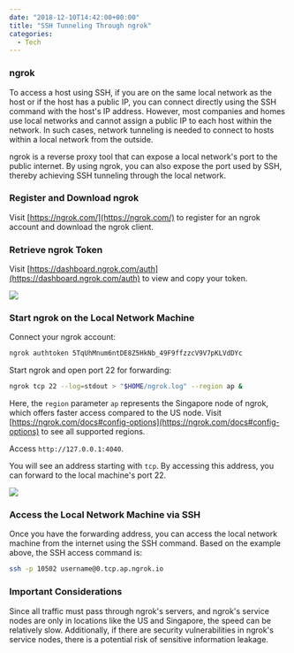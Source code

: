 ```yaml
---
date: "2018-12-10T14:42:00+00:00"
title: "SSH Tunneling Through ngrok"
categories:
  - Tech
---
```


### ngrok

To access a host using SSH, if you are on the same local network as the host or if the host has a public IP, you can connect directly using the SSH command with the host's IP address. However, most companies and homes use local networks and cannot assign a public IP to each host within the network. In such cases, network tunneling is needed to connect to hosts within a local network from the outside.

ngrok is a reverse proxy tool that can expose a local network's port to the public internet. By using ngrok, you can also expose the port used by SSH, thereby achieving SSH tunneling through the local network.

<!-- more -->

### Register and Download ngrok

Visit [https://ngrok.com/](https://ngrok.com/) to register for an ngrok account and download the ngrok client.

### Retrieve ngrok Token

Visit [https://dashboard.ngrok.com/auth](https://dashboard.ngrok.com/auth) to view and copy your token.

![](/images/20181210_01.png)

### Start ngrok on the Local Network Machine

Connect your ngrok account:

```bash
ngrok authtoken 5TqUhMnum6ntDE8Z5HkNb_49F9ffzzcV9V7pKLVdDYc
```

Start ngrok and open port 22 for forwarding:

```bash
ngrok tcp 22 --log=stdout > "$HOME/ngrok.log" --region ap &
```

Here, the `region` parameter `ap` represents the Singapore node of ngrok, which offers faster access compared to the US node. Visit [https://ngrok.com/docs#config-options](https://ngrok.com/docs#config-options) to see all supported regions.

Access `http://127.0.0.1:4040`.

You will see an address starting with `tcp`. By accessing this address, you can forward to the local machine's port 22.

![](/images/20181210_02.png)

### Access the Local Network Machine via SSH

Once you have the forwarding address, you can access the local network machine from the internet using the SSH command. Based on the example above, the SSH access command is:

```bash
ssh -p 10502 username@0.tcp.ap.ngrok.io
```

### Important Considerations

Since all traffic must pass through ngrok's servers, and ngrok's service nodes are only in locations like the US and Singapore, the speed can be relatively slow. Additionally, if there are security vulnerabilities in ngrok's service nodes, there is a potential risk of sensitive information leakage.
